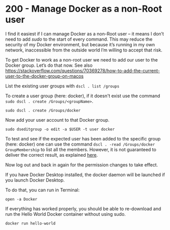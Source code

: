 # 200 - Manage Docker as a non-Root user

I find it easiest if I can manage Docker as a non-Root user – it means I don’t need to add *sudo* to the start of every command. This may reduce the security of my Docker environment, but because it’s running in my own network, inaccessible from the outside world I’m willing to accept that risk.

To get Docker to work as a non-root user we need to add our user to the Docker group. Let’s do that now. See also https://stackoverflow.com/questions/70369278/how-to-add-the-current-user-to-the-docker-group-on-macos

List the existing user groups with ```dscl . list /groups```

To create a user group (here: docker), if it doesn't exist use the command ```sudo dscl . create /Groups/<groupName>```.

```
sudo dscl . create /Groups/docker
```

Now add your user account to that Docker group.

```
sudo dseditgroup -o edit -a $USER -t user docker
```

To test and see if the expected user has been added to the specific group (here: docker) one can use the command ```dscl . -read /Groups/docker GroupMembership``` to list all the members. However, it is not guaranteed to deliver the correct result, as explained [here](https://superuser.com/a/395738/588662).

Now log out and back in again for the permission changes to take effect. 

If you have Docker Desktop installed, the docker daemon will be launched if you launch Docker Desktop.

To do that, you can run in Terminal:

```
open -a Docker
```

If everything has worked properly, you should be able to re-download and run the Hello World Docker container without using sudo.

```
docker run hello-world
```
